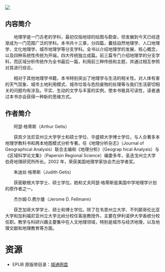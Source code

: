 ![](http://img3m5.ddimg.cn/50/7/24170405-1_u_3.jpg)

## 内容简介

　　地理学是一门古老的学科，最初仅指地球的绘图与勘查，但发展到今天已经逐渐成为一门范围广泛的学科。本书共十三章，分四篇，囊括自然地理学、人口地理学、文化地理学、城市地理学等分支学科。全书以介绍地理学的发展、核心概念，以及四种系统性传统为开端，四大传统独立成篇。前三篇专门介绍地理学的分支学科，而区域分析传统作为全书最后一篇，利用前三种传统和主题，并通过相互参照对其进行综合。

　　相对于其他地理学书籍，本书特别突出了地理学与生活的相关性。对人体有害的天气现象、城市土地利用模式、城市垃圾与危险废物的处理等与我们生活密切相关的问题均有涉及。平实、生动的文字与丰富的实例，使本书极具可读性，读者通过本书亦会获得一种新的思维方式。

## 作者简介

　　阿瑟·格蒂斯（Arthur Getis）

　　获宾夕法尼亚州立大学学士和硕士学位、华盛顿大学博士学位，与人合著多本地理学教科书和两本地图模式分析专著。任《地理分析杂志》（Journal of Geographical Analysis）联合主编和《地理分析》（Geograp hical Analysis）与《区域科学论文集》（Papersin Regional Science）编委多年，圣迭戈州立大学伯奇地理研究所所长。2002 年，荣获美国地理学家协会杰出学者奖。

　　朱迪丝·格蒂斯（Judith Getis）

　　获密歇根大学学士、硕士学位。她和丈夫阿瑟·格蒂斯是美国中学地理学计划的原作者之一。

　　杰尔姆·D.费尔曼（Jerome D. Fellmann）

　　获芝加哥大学学士、硕士和博士学位。除了在韦恩州立大学、不列颠哥伦比亚大学和加利福尼亚州立大学北岭分校任客座教授外，主要在伊利诺伊大学香槟分校任职。教学与科研兴趣主要集中在人文地理领域，特别是城市与经济地理，以及地理文献和地理教育等方面。

# 资源

* EPUB 原版带目录：[城通网盘](https://u11215426.pipipan.com/fs/11215426-332135656)
